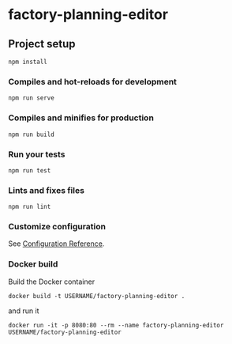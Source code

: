 # factory-planning-editor

## Project setup
```
npm install
```

### Compiles and hot-reloads for development
```
npm run serve
```

### Compiles and minifies for production
```
npm run build
```

### Run your tests
```
npm run test
```

### Lints and fixes files
```
npm run lint
```

### Customize configuration
See [Configuration Reference](https://cli.vuejs.org/config/).


### Docker build

Build the Docker container
```
docker build -t USERNAME/factory-planning-editor .
```
and run it
```
docker run -it -p 8080:80 --rm --name factory-planning-editor USERNAME/factory-planning-editor
```
